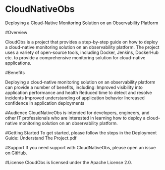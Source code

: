 # CloudNativeObs
Deploying a Cloud-Native Monitoring Solution on an Observability Platform

#Overview

CloudObs is a project that provides a step-by-step guide on how to deploy a cloud-native monitoring solution on an observability platform. The project uses a variety of open-source tools, including Docker, Jenkins, DockerHub etc. to provide a comprehensive monitoring solution for cloud-native applications.

#Benefits

Deploying a cloud-native monitoring solution on an observability platform can provide a number of benefits, including:
Improved visibility into application performance and health
Reduced time to detect and resolve incidents
Improved understanding of application behavior
Increased confidence in application deployments

#Audience
CloudNativeObs is intended for developers, engineers, and other IT professionals who are interested in learning how to deploy a cloud-native monitoring solution on an observability platform.

#Getting Started
To get started, please follow the steps in the Deployment Guide: Understand The Project.pdf

#Support
If you need support with CloudNativeObs, please open an issue on GitHub.

#License
CloudObs is licensed under the Apache License 2.0.
